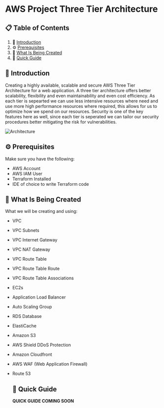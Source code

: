 # AWS Project Three Tier Architecture

## 📋 <a name="table">Table of Contents</a>

1. 🤖 [Introduction](#introduction)
2. ⚙️ [Prerequisites](#prerequisites)
3. 🔋 [What Is Being Created](#what-is-being-created)
4. 🤸 [Quick Guide](#quick-guide)

## <a name="introduction">🤖 Introduction</a>

Creating a highly available, scalable and secure AWS Three Tier Architecture for a web application. A three tier architecture offers
better scalability, flexibility and even maintainability and even cost efficiency. As each tier is sepearted we can use less intensive
resources where need and use more high performance resources where required, this allows for us to optimize how we spend on our resources.
Security is one of the key features here as well, since each tier is seperated we can tailor our security procedures better mitigating
the risk for vulnerabilities.

![Architecture](https://github.com/AlonsoBTech/AWS-Project-Three-Tier-Architecture/assets/160416175/39c837b9-7886-43e7-b27e-eb06ec05e14e)



## <a name="prerequisites">⚙️ Prerequisites</a>

Make sure you have the following:

- AWS Account
- AWS IAM User
- Terraform Installed
- IDE of choice to write Terraform code

## <a name="what-is-being-created">🔋 What Is Being Created</a>

What we will be creating and using:

- VPC
- VPC Subnets
- VPC Internet Gateway
- VPC NAT Gateway
- VPC Route Table
- VPC Route Table Route
- VPC Route Table Associations
- EC2s
- Application Load Balancer
- Auto Scaling Group
- RDS Database
- ElastiCache
- Amazon S3
- AWS Shield DDoS Protection
- Amazon Cloudfront
- AWS WAF (Web Application Firewall)
- Route 53

  ## <a name="quick-guide">🤸 Quick Guide</a>

  **QUICK GUIDE COMING SOON**
